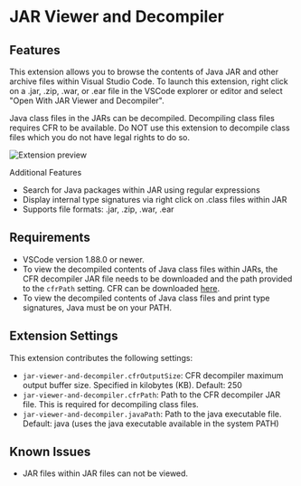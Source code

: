 # JAR Viewer and Decompiler

## Features

This extension allows you to browse the contents of Java JAR and other archive files within Visual Studio Code. To launch this extension, right click on a .jar, .zip, .war, or .ear file in the VSCode explorer or editor and select "Open With JAR Viewer and Decompiler".

Java class files in the JARs can be decompiled. Decompiling class files requires CFR to be available. Do NOT use this extension to decompile class files which you do not have legal rights to do so.

![Extension preview](https://raw.githubusercontent.com/recursean/JAR-Viewer-and-Decompiler-VSCode-Extension/main/media/preview.gif)

Additional Features
- Search for Java packages within JAR using regular expressions
- Display internal type signatures via right click on .class files within JAR
- Supports file formats: .jar, .zip, .war, .ear

## Requirements
- VSCode version 1.88.0 or newer.
- To view the decompiled contents of Java class files within JARs, the CFR decompiler JAR file needs to be downloaded and the path provided to the `cfrPath` setting. CFR can be downloaded [here](https://www.benf.org/other/cfr/).
- To view the decompiled contents of Java class files and print type signatures, Java must be on your PATH.

## Extension Settings
This extension contributes the following settings:

* `jar-viewer-and-decompiler.cfrOutputSize`: CFR decompiler maximum output buffer size. Specified in kilobytes (KB). Default: 250
* `jar-viewer-and-decompiler.cfrPath`: Path to the CFR decompiler JAR file. This is required for decompiling class files.
* `jar-viewer-and-decompiler.javaPath`: Path to the java executable file. Default: java (uses the java executable available in the system PATH)

## Known Issues

* JAR files within JAR files can not be viewed.